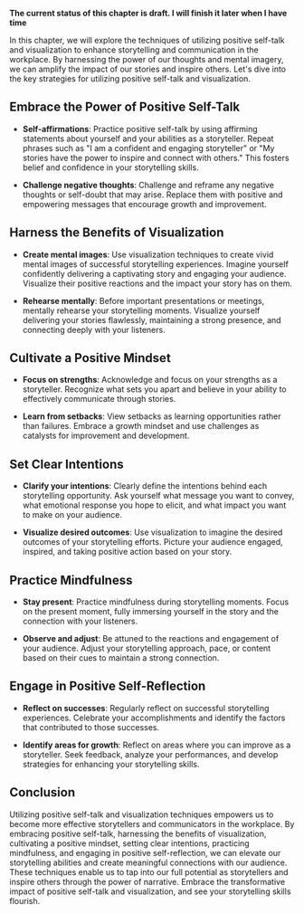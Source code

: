 **The current status of this chapter is draft. I will finish it later when I have time**

In this chapter, we will explore the techniques of utilizing positive self-talk and visualization to enhance storytelling and communication in the workplace. By harnessing the power of our thoughts and mental imagery, we can amplify the impact of our stories and inspire others. Let's dive into the key strategies for utilizing positive self-talk and visualization.

Embrace the Power of Positive Self-Talk
---------------------------------------

* **Self-affirmations**: Practice positive self-talk by using affirming statements about yourself and your abilities as a storyteller. Repeat phrases such as "I am a confident and engaging storyteller" or "My stories have the power to inspire and connect with others." This fosters belief and confidence in your storytelling skills.

* **Challenge negative thoughts**: Challenge and reframe any negative thoughts or self-doubt that may arise. Replace them with positive and empowering messages that encourage growth and improvement.

Harness the Benefits of Visualization
-------------------------------------

* **Create mental images**: Use visualization techniques to create vivid mental images of successful storytelling experiences. Imagine yourself confidently delivering a captivating story and engaging your audience. Visualize their positive reactions and the impact your story has on them.

* **Rehearse mentally**: Before important presentations or meetings, mentally rehearse your storytelling moments. Visualize yourself delivering your stories flawlessly, maintaining a strong presence, and connecting deeply with your listeners.

Cultivate a Positive Mindset
----------------------------

* **Focus on strengths**: Acknowledge and focus on your strengths as a storyteller. Recognize what sets you apart and believe in your ability to effectively communicate through stories.

* **Learn from setbacks**: View setbacks as learning opportunities rather than failures. Embrace a growth mindset and use challenges as catalysts for improvement and development.

Set Clear Intentions
--------------------

* **Clarify your intentions**: Clearly define the intentions behind each storytelling opportunity. Ask yourself what message you want to convey, what emotional response you hope to elicit, and what impact you want to make on your audience.

* **Visualize desired outcomes**: Use visualization to imagine the desired outcomes of your storytelling efforts. Picture your audience engaged, inspired, and taking positive action based on your story.

Practice Mindfulness
--------------------

* **Stay present**: Practice mindfulness during storytelling moments. Focus on the present moment, fully immersing yourself in the story and the connection with your listeners.

* **Observe and adjust**: Be attuned to the reactions and engagement of your audience. Adjust your storytelling approach, pace, or content based on their cues to maintain a strong connection.

Engage in Positive Self-Reflection
----------------------------------

* **Reflect on successes**: Regularly reflect on successful storytelling experiences. Celebrate your accomplishments and identify the factors that contributed to those successes.

* **Identify areas for growth**: Reflect on areas where you can improve as a storyteller. Seek feedback, analyze your performances, and develop strategies for enhancing your storytelling skills.

Conclusion
----------

Utilizing positive self-talk and visualization techniques empowers us to become more effective storytellers and communicators in the workplace. By embracing positive self-talk, harnessing the benefits of visualization, cultivating a positive mindset, setting clear intentions, practicing mindfulness, and engaging in positive self-reflection, we can elevate our storytelling abilities and create meaningful connections with our audience. These techniques enable us to tap into our full potential as storytellers and inspire others through the power of narrative. Embrace the transformative impact of positive self-talk and visualization, and see your storytelling skills flourish.
